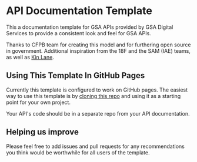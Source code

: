 API Documentation Template
====================

This a documentation template for GSA APIs provided by GSA Digital Services to provide a consistent look and feel for GSA APIs.  

Thanks to CFPB team for creating this model and for furthering open source in government.  Additional inspiration from the 18F and the SAM (IAE) teams, as well as [Kin Lane](https://apievangelist.com/).

## Using This Template In GitHub Pages
Currently this template is configured to work on GitHub pages. The easiest way to use this template is by [cloning this repo](https://help.github.com/articles/duplicating-a-repository/) and using it as a starting point for your own project. 

Your API's code should be in a separate repo from your API documentation.

## Helping us improve
Please feel free to add issues and pull requests for any recommendations you think would be worthwhile for all users of the template.
